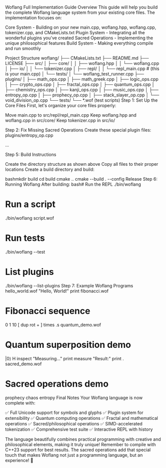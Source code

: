 Woflang Full Implementation Guide
Overview
This guide will help you build the complete Woflang language system from your existing core files. The implementation focuses on:

Core System - Building on your new main.cpp, woflang.hpp, woflang.cpp, tokenizer.cpp, and CMakeLists.txt
Plugin System - Integrating all the wonderful plugins you've created
Sacred Operations - Implementing the unique philosophical features
Build System - Making everything compile and run smoothly

Project Structure
woflang/
├── CMakeLists.txt
├── README.md
├── LICENSE
├── src/
│   ├── core/
│   │   ├── woflang.hpp
│   │   └── woflang.cpp
│   ├── io/
│   │   └── tokenizer.cpp
│   ├── repl/
│   │   └── repl_main.cpp    # (this is your main.cpp)
│   └── tests/
│       └── woflang_test_runner.cpp
├── plugins/
│   ├── math_ops.cpp
│   ├── math_greek.cpp
│   ├── logic_ops.cpp
│   ├── crypto_ops.cpp
│   ├── fractal_ops.cpp
│   ├── quantum_ops.cpp
│   ├── chemistry_ops.cpp
│   ├── kanji_ops.cpp
│   ├── music_ops.cpp
│   ├── entropy_op.cpp
│   ├── prophecy_op.cpp
│   ├── stack_slayer_op.cpp
│   └── void_division_op.cpp
└── tests/
    └── *.wof (test scripts)
Step 1: Set Up the Core Files
First, let's organize your core files properly:

Move main.cpp to src/repl/repl_main.cpp
Keep woflang.hpp and woflang.cpp in src/core/
Keep tokenizer.cpp in src/io/

Step 2: Fix Missing Sacred Operations
Create these special plugin files:
plugins/entropy_op.cpp

...

Step 5: Build Instructions

Create the directory structure as shown above
Copy all files to their proper locations
Create a build directory and build:

bashmkdir build
cd build
cmake ..
cmake --build . --config Release
Step 6: Running Woflang
After building:
bash# Run the REPL
./bin/woflang

# Run a script
./bin/woflang script.wof

# Run tests
./bin/woflang --test

# List plugins
./bin/woflang --list-plugins
Step 7: Example Woflang Programs
hello_world.wof
"Hello, World!" print
fibonacci.wof
# Fibonacci sequence
0 1 
10 [ dup rot + ] times
.s
quantum_demo.wof
# Quantum superposition demo
|0⟩ H inspect
"Measuring..." print
measure
"Result:" print .
sacred_demo.wof
# Sacred operations demo
prophecy
chaos
entropy
Final Notes
Your Woflang language is now complete with:

✅ Full Unicode support for symbols and glyphs
✅ Plugin system for extensibility
✅ Quantum computing operations
✅ Fractal and mathematical operations
✅ Sacred/philosophical operations
✅ SIMD-accelerated tokenization
✅ Comprehensive test suite
✅ Interactive REPL with history

The language beautifully combines practical programming with creative and philosophical elements, making it truly unique!
Remember to compile with C++23 support for best results. The sacred operations add that special touch that makes Woflang not just a programming language, but an experience! 🌟